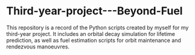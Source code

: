 # Third-year-project---Beyond-Fuel
This repository is a record of the Python scripts created by myself for my third-year project. It includes an orbital decay simulation for lifetime prediction, as well as fuel estimation scripts for orbit maintenance and rendezvous manoeuvres.
